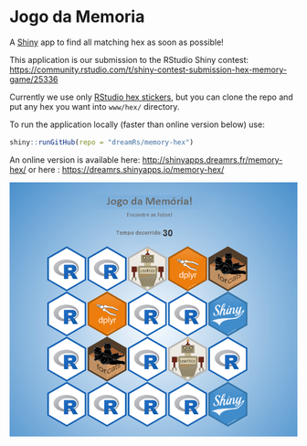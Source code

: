 # Jogo da Memoria

A [Shiny](https://github.com/rstudio/shiny) app to find all matching hex as soon as possible!

This application is our submission to the RStudio Shiny contest: https://community.rstudio.com/t/shiny-contest-submission-hex-memory-game/25336

Currently we use only [RStudio hex stickers](https://github.com/rstudio/hex-stickers), but you can clone the repo and put any hex you want into `www/hex/` directory.

To run the application locally (faster than online version below) use:

```r
shiny::runGitHub(repo = "dreamRs/memory-hex")
```

An online version is available here: http://shinyapps.dreamrs.fr/memory-hex/ or here : https://dreamrs.shinyapps.io/memory-hex/


![](imgs/memory-hex.png)
